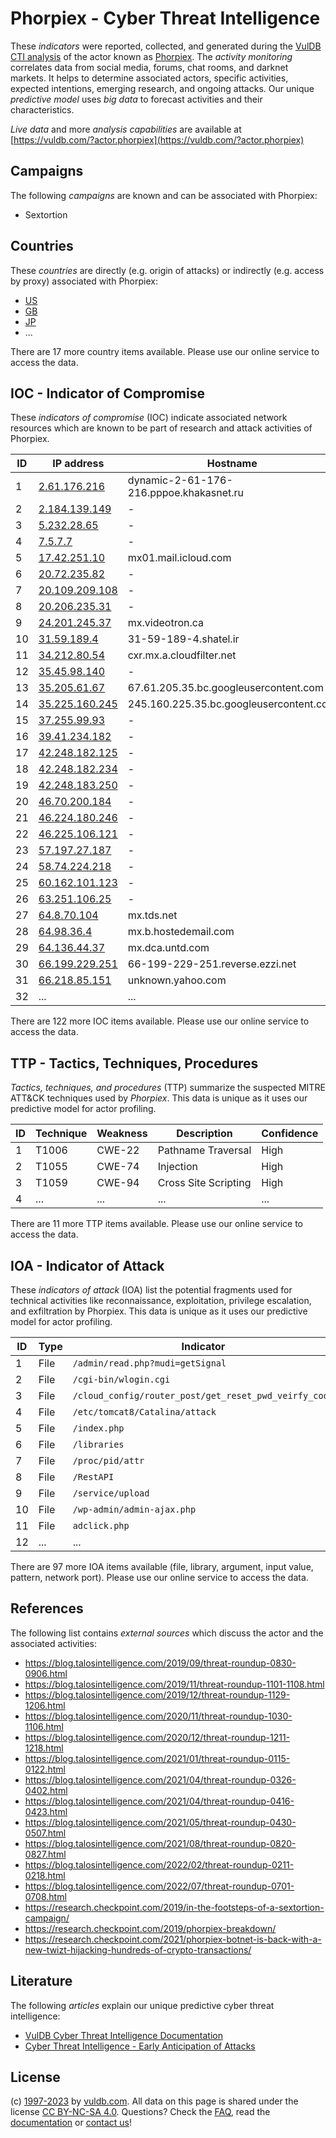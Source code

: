 # Phorpiex - Cyber Threat Intelligence

These _indicators_ were reported, collected, and generated during the [VulDB CTI analysis](https://vuldb.com/?kb.cti) of the actor known as [Phorpiex](https://vuldb.com/?actor.phorpiex). The _activity monitoring_ correlates data from social media, forums, chat rooms, and darknet markets. It helps to determine associated actors, specific activities, expected intentions, emerging research, and ongoing attacks. Our unique _predictive model_ uses _big data_ to forecast activities and their characteristics.

_Live data_ and more _analysis capabilities_ are available at [https://vuldb.com/?actor.phorpiex](https://vuldb.com/?actor.phorpiex)

## Campaigns

The following _campaigns_ are known and can be associated with Phorpiex:

* Sextortion

## Countries

These _countries_ are directly (e.g. origin of attacks) or indirectly (e.g. access by proxy) associated with Phorpiex:

* [US](https://vuldb.com/?country.us)
* [GB](https://vuldb.com/?country.gb)
* [JP](https://vuldb.com/?country.jp)
* ...

There are 17 more country items available. Please use our online service to access the data.

## IOC - Indicator of Compromise

These _indicators of compromise_ (IOC) indicate associated network resources which are known to be part of research and attack activities of Phorpiex.

ID | IP address | Hostname | Campaign | Confidence
-- | ---------- | -------- | -------- | ----------
1 | [2.61.176.216](https://vuldb.com/?ip.2.61.176.216) | dynamic-2-61-176-216.pppoe.khakasnet.ru | - | High
2 | [2.184.139.149](https://vuldb.com/?ip.2.184.139.149) | - | - | High
3 | [5.232.28.65](https://vuldb.com/?ip.5.232.28.65) | - | - | High
4 | [7.5.7.7](https://vuldb.com/?ip.7.5.7.7) | - | - | High
5 | [17.42.251.10](https://vuldb.com/?ip.17.42.251.10) | mx01.mail.icloud.com | - | High
6 | [20.72.235.82](https://vuldb.com/?ip.20.72.235.82) | - | - | High
7 | [20.109.209.108](https://vuldb.com/?ip.20.109.209.108) | - | - | High
8 | [20.206.235.31](https://vuldb.com/?ip.20.206.235.31) | - | - | High
9 | [24.201.245.37](https://vuldb.com/?ip.24.201.245.37) | mx.videotron.ca | - | High
10 | [31.59.189.4](https://vuldb.com/?ip.31.59.189.4) | 31-59-189-4.shatel.ir | - | High
11 | [34.212.80.54](https://vuldb.com/?ip.34.212.80.54) | cxr.mx.a.cloudfilter.net | - | High
12 | [35.45.98.140](https://vuldb.com/?ip.35.45.98.140) | - | - | High
13 | [35.205.61.67](https://vuldb.com/?ip.35.205.61.67) | 67.61.205.35.bc.googleusercontent.com | - | Medium
14 | [35.225.160.245](https://vuldb.com/?ip.35.225.160.245) | 245.160.225.35.bc.googleusercontent.com | - | Medium
15 | [37.255.99.93](https://vuldb.com/?ip.37.255.99.93) | - | - | High
16 | [39.41.234.182](https://vuldb.com/?ip.39.41.234.182) | - | - | High
17 | [42.248.182.125](https://vuldb.com/?ip.42.248.182.125) | - | - | High
18 | [42.248.182.234](https://vuldb.com/?ip.42.248.182.234) | - | - | High
19 | [42.248.183.250](https://vuldb.com/?ip.42.248.183.250) | - | - | High
20 | [46.70.200.184](https://vuldb.com/?ip.46.70.200.184) | - | - | High
21 | [46.224.180.246](https://vuldb.com/?ip.46.224.180.246) | - | - | High
22 | [46.225.106.121](https://vuldb.com/?ip.46.225.106.121) | - | - | High
23 | [57.197.27.187](https://vuldb.com/?ip.57.197.27.187) | - | - | High
24 | [58.74.224.218](https://vuldb.com/?ip.58.74.224.218) | - | - | High
25 | [60.162.101.123](https://vuldb.com/?ip.60.162.101.123) | - | - | High
26 | [63.251.106.25](https://vuldb.com/?ip.63.251.106.25) | - | - | High
27 | [64.8.70.104](https://vuldb.com/?ip.64.8.70.104) | mx.tds.net | - | High
28 | [64.98.36.4](https://vuldb.com/?ip.64.98.36.4) | mx.b.hostedemail.com | - | High
29 | [64.136.44.37](https://vuldb.com/?ip.64.136.44.37) | mx.dca.untd.com | - | High
30 | [66.199.229.251](https://vuldb.com/?ip.66.199.229.251) | 66-199-229-251.reverse.ezzi.net | - | High
31 | [66.218.85.151](https://vuldb.com/?ip.66.218.85.151) | unknown.yahoo.com | - | High
32 | ... | ... | ... | ...

There are 122 more IOC items available. Please use our online service to access the data.

## TTP - Tactics, Techniques, Procedures

_Tactics, techniques, and procedures_ (TTP) summarize the suspected MITRE ATT&CK techniques used by _Phorpiex_. This data is unique as it uses our predictive model for actor profiling.

ID | Technique | Weakness | Description | Confidence
-- | --------- | -------- | ----------- | ----------
1 | T1006 | CWE-22 | Pathname Traversal | High
2 | T1055 | CWE-74 | Injection | High
3 | T1059 | CWE-94 | Cross Site Scripting | High
4 | ... | ... | ... | ...

There are 11 more TTP items available. Please use our online service to access the data.

## IOA - Indicator of Attack

These _indicators of attack_ (IOA) list the potential fragments used for technical activities like reconnaissance, exploitation, privilege escalation, and exfiltration by Phorpiex. This data is unique as it uses our predictive model for actor profiling.

ID | Type | Indicator | Confidence
-- | ---- | --------- | ----------
1 | File | `/admin/read.php?mudi=getSignal` | High
2 | File | `/cgi-bin/wlogin.cgi` | High
3 | File | `/cloud_config/router_post/get_reset_pwd_veirfy_code` | High
4 | File | `/etc/tomcat8/Catalina/attack` | High
5 | File | `/index.php` | Medium
6 | File | `/libraries` | Medium
7 | File | `/proc/pid/attr` | High
8 | File | `/RestAPI` | Medium
9 | File | `/service/upload` | High
10 | File | `/wp-admin/admin-ajax.php` | High
11 | File | `adclick.php` | Medium
12 | ... | ... | ...

There are 97 more IOA items available (file, library, argument, input value, pattern, network port). Please use our online service to access the data.

## References

The following list contains _external sources_ which discuss the actor and the associated activities:

* https://blog.talosintelligence.com/2019/09/threat-roundup-0830-0906.html
* https://blog.talosintelligence.com/2019/11/threat-roundup-1101-1108.html
* https://blog.talosintelligence.com/2019/12/threat-roundup-1129-1206.html
* https://blog.talosintelligence.com/2020/11/threat-roundup-1030-1106.html
* https://blog.talosintelligence.com/2020/12/threat-roundup-1211-1218.html
* https://blog.talosintelligence.com/2021/01/threat-roundup-0115-0122.html
* https://blog.talosintelligence.com/2021/04/threat-roundup-0326-0402.html
* https://blog.talosintelligence.com/2021/04/threat-roundup-0416-0423.html
* https://blog.talosintelligence.com/2021/05/threat-roundup-0430-0507.html
* https://blog.talosintelligence.com/2021/08/threat-roundup-0820-0827.html
* https://blog.talosintelligence.com/2022/02/threat-roundup-0211-0218.html
* https://blog.talosintelligence.com/2022/07/threat-roundup-0701-0708.html
* https://research.checkpoint.com/2019/in-the-footsteps-of-a-sextortion-campaign/
* https://research.checkpoint.com/2019/phorpiex-breakdown/
* https://research.checkpoint.com/2021/phorpiex-botnet-is-back-with-a-new-twizt-hijacking-hundreds-of-crypto-transactions/

## Literature

The following _articles_ explain our unique predictive cyber threat intelligence:

* [VulDB Cyber Threat Intelligence Documentation](https://vuldb.com/?kb.cti)
* [Cyber Threat Intelligence - Early Anticipation of Attacks](https://www.scip.ch/en/?labs.20201022)

## License

(c) [1997-2023](https://vuldb.com/?kb.changelog) by [vuldb.com](https://vuldb.com/?kb.about). All data on this page is shared under the license [CC BY-NC-SA 4.0](https://creativecommons.org/licenses/by-nc-sa/4.0/). Questions? Check the [FAQ](https://vuldb.com/?kb.faq), read the [documentation](https://vuldb.com/?kb) or [contact us](https://vuldb.com/?contact)!
